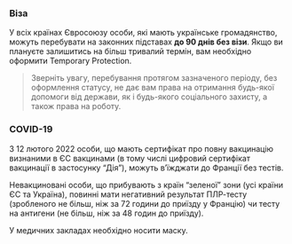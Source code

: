 ### Віза 
У всіх країнах Євросоюзу особи, які мають українське громадянство, можуть перебувати на законних підставах **до 90 днів без візи**. Якщо ви плануєте залишитись на більш тривалий термін, вам необхідно оформити Temporary Protection.
>Зверніть увагу, перебування протягом зазначеного періоду, без оформлення статусу, не дає вам права на отримання будь-якої допомоги від держави, як і будь-якого соціального захисту, а також права на роботу.
### COVID-19
З 12 лютого 2022 особи, що мають сертифікат про повну вакцинацію визнаними в ЄС вакцинами (в тому числі цифровий сертифікат вакцинації в застосунку “Дія”), можуть в’їжджати до Франції без тестів.

Невакциновані особи, що прибувають з країн “зеленої” зони (усі країни ЄС та Україна), повинні мати негативний результат ПЛР-тесту (зробленого не більш, ніж за 72 години до приїзду у Францію) чи тесту на антигени (не більш, ніж за 48 годин до приїзду).

У медичних закладах необхідно носити маску.